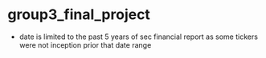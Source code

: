 # group3_final_project
- date is limited to the past 5 years of sec financial report as some tickers were not inception prior that date range